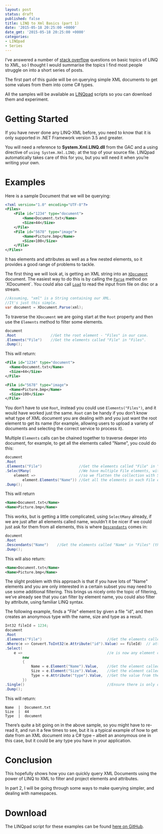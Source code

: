 ```yaml
---
layout: post
status: draft
published: false
title: LINQ to Xml Basics (part 1)
date: '2015-05-18 20:25:00 +0000'
date_gmt: '2015-05-18 20:25:00 +0000'
categories:
- LINQpad
- Series
---
```


I’ve answered a number of [stack overflow](http://stackoverflow.com/) questions on basic topics of LINQ to XML, so I thought I would summarise the topics I find most people struggle on into a short series of posts.

The first part of this guide will be on querying simple XML documents to get some values from them into come C# types.

All the samples will be available as [LINQpad](http://LINQpad.net) scripts so you can download them and experiment.

# Getting Started

If you have never done any LINQ-XML before, you need to know that it is only supported in .NET Framework version 3.5 and greater.

You will need a reference to **System.Xml.LINQ.dll** from the GAC and a using directive of `using System.Xml.LINQ;` at the top of your source file. LINQpad automatically takes care of this for you, but you will need it when you’re writing your own.

# Examples

Here is a sample Document that we will be querying:

``` xml
<?xml version="1.0" encoding="UTF-8"?>
<Files>
    <File id="1234" type="document">
        <Name>Document.txt</Name>
        <Size>44</Size>
    </File>
    <File id="5678" type="image">
        <Name>Picture.bmp</Name>
        <Size>100</Size>
    </File>
</Files>
```

It has elements and attributes as well as a few nested elements, so it provides a good range of problems to tackle.

The first thing we will look at, is getting an XML string into an
[`XDocument`](http://msdn.microsoft.com/en-us/library/system.xml.LINQ.xdocument(v=vs.110).aspx) document.
The easiest way to do this is by calling the [`Parse`](https://msdn.microsoft.com/en-us/library/system.xml.LINQ.xdocument.parse(v=vs.110).aspx) method on `XDocument`.
You could also call [`Load`](https://msdn.microsoft.com/en-us/library/system.xml.LINQ.xdocument.load(v=vs.110).aspx) to read the input from file on disc or a stream.

``` c#
//Assuming, "xml" is a String containing our XML.
//It's just this simple.
var document = XDocument.Parse(xml);
```

To traverse the `XDocument` we are going start at the `Root` property and then use the `Elements` method to filter
some elements.

``` c#
document
.Root                //Get the root element - "Files" in our case.
.Elements("File")    //Get the elements called "File" in "Files".
.Dump();
```

This will return:

``` xml
<File id="1234" type="document">
  <Name>Document.txt</Name>
  <Size>44</Size>
</File>

<File id="5678" type="image">
  <Name>Picture.bmp</Name>
  <Size>100</Size>
</File>
```

You don’t have to use `Root`, instead you could use `Elements("Files")`, and it would have worked just the same.
`Root` can be handy if you don’t know what type of XML document you are dealing with and you just want the root
element to get its name (for example, allowing users to upload a variety of documents and selecting the correct
service to process it).

Multiple `Elements` calls can be chained together to traverse deeper into document, for example,
to get all the elements called "Name", you could do this:

``` c#
document
.Root
.Elements("File")                 //Get the elements called "File" in "Files".
.SelectMany(                      //We have multiple File elements, with Elements,
    element =>                    //so we flatten the collection with SelectMany().
        element.Elements("Name")) //Get all the elements in each File element, called "Name".
.Dump();
```

This will return

``` xml
<Name>Document.txt</Name>
<Name>Picture.bmp</Name>
```

This works, but is getting a little complicated, using `SelectMany` already, if we are just after all elements
called name, wouldn’t it be nicer if we could just ask for them from all elements, this is where
[`Descendants`](https://msdn.microsoft.com/en-us/library/system.xml.LINQ.xdocument.load(v=vs.110).aspx) comes in:

``` c#
document
.Root
.Descendants("Name")    //Get the elements called "Name" in "Files" (the Root).
.Dump();
```

This will also return:

``` xml
<Name>Document.txt</Name>
<Name>Picture.bmp</Name>
```

The slight problem with this approach is that if you have lots of "Name" elements and you are only interested in a certain subset you may need to use some additional filtering.
This brings us nicely onto the topic of filtering, we’ve already see that you can filter by element name, you could also filter by attribute, using familiar LINQ syntax.

The following example, finds a "File" element by given a file "id", and then creates an anonymous type with the name, size and type as a result.

``` c#
Int32 fileId = 1234;
document
.Root
.Elements("File")                              //Get the elements called "File" in "Files". Where the "id"
.Where(e => Convert.ToInt32(e.Attribute("id").Value) == fileId)  // attribute has a value that matches fileId.
.Select(
    e =>                                       //e is now any element called "File" with a matching ID.
        new
        {
            Name = e.Element("Name").Value,    //Get the element called Name's value.
            Size = e.Element("Size").Value,    //Get the element called Sizes's value.
            Type = e.Attribute("type").Value,  //Get the value from the attribute from File called Type.
        })
.Single()                                      //Ensure there is only one.
.Dump();
```

This will return:

``` plain
Name  |  Document.txt
Size  |  44
Type  |  document
```

There’s quite a bit going on in the above sample, so you might have to re-read it, and run it a few times to see,
but it is a typical example of how to get date from an XML document into a C# type – albeit an anonymous
one in this case, but it could be any type you have in your application.

# Conclusion

This hopefully shows how you can quickly query XML Documents using the power of LINQ to XML to filter and project elements and attributes.

In part 2, I will be going through some ways to make querying simpler, and dealing with namespaces.

# Download

The LINQpad script for these examples can be found [here on GitHub](https://github.com/xdaDaveShaw/Linq-Xml-Basics/blob/master/Part1.linq).
